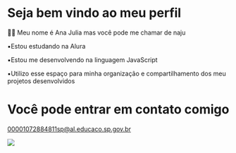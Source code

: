 # Seja bem vindo ao meu perfil
🏄‍♂️ Meu nome é Ana Julia mas você pode me chamar de naju

▪️Estou estudando na Alura

▪️Estou me desenvolvendo na linguagem JavaScript

▪️Utilizo esse espaço para minha organização e compartilhamento dos meu projetos desenvolvidos

# Você pode entrar em contato comigo
00001072884811sp@al.educaco.sp.gov.br

![]([https://images.app.goo.gl/ew6DQr2QmJyFhiZ47](https://images.app.goo.gl/KvUG4UvxhbgQWhFh8))
